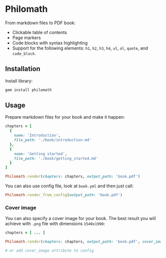 # Philomath

From markdown files to PDF book:

* Clickable table of contents
* Page markers
* Code blocks with syntax highlighting
* Support for the following elements: `h1`, `h2`, `h3`, `h4`, `ul`, `ol`, `quote`, and `code_block`.

## Installation

Install library:

```bash
gem install philomath
```

## Usage

Prepare markdown files for your book and make it happen:

```ruby
chapters = [
  {
    name: 'Introduction',
    file_path: './book/introduction.md'
  },
  {
    name: 'Getting started',
    file_path: './book/getting_started.md'
  }
]

Philomath.render(chapters: chapters, output_path: 'book.pdf')
```

You can also use config file, look at `book.yml` and then just call:

```ruby
Philomath.render_from_config(output_path: 'book.pdf')
```

### Cover image

You can also specify a cover image for your book. The best result you will achieve with `.png` file with dimensions `1540x1990`:

```ruby
chapters = [ ... ]

Philomath.render(chapters: chapters, output_path: 'book.pdf', cover_image: 'cover.png')

# or add cover_image attribute to config
```
